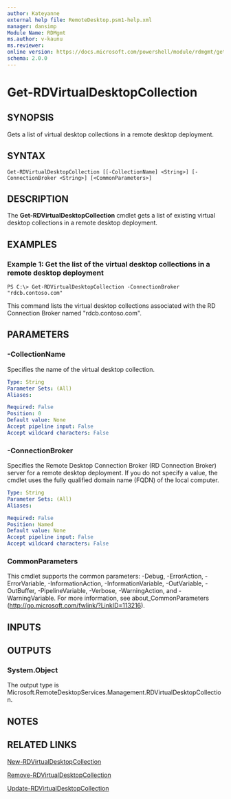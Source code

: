 ```yaml
---
author: Kateyanne
external help file: RemoteDesktop.psm1-help.xml
manager: dansimp
Module Name: RDMgmt
ms.author: v-kaunu
ms.reviewer:
online version: https://docs.microsoft.com/powershell/module/rdmgmt/get-rdvirtualdesktopcollection?view=windowsserver2012-ps&wt.mc_id=ps-gethelp
schema: 2.0.0
---
```


# Get-RDVirtualDesktopCollection

## SYNOPSIS
Gets a list of virtual desktop collections in a remote desktop deployment.

## SYNTAX

```
Get-RDVirtualDesktopCollection [[-CollectionName] <String>] [-ConnectionBroker <String>] [<CommonParameters>]
```

## DESCRIPTION
The **Get-RDVirtualDesktopCollection** cmdlet gets a list of existing virtual desktop collections in a remote desktop deployment.

## EXAMPLES

### Example 1: Get the list of the virtual desktop collections in a remote desktop deployment
```
PS C:\> Get-RDVirtualDesktopCollection -ConnectionBroker "rdcb.contoso.com"
```

This command lists the virtual desktop collections associated with the RD Connection Broker named "rdcb.contoso.com".

## PARAMETERS

### -CollectionName
Specifies the name of the virtual desktop collection.

```yaml
Type: String
Parameter Sets: (All)
Aliases:

Required: False
Position: 0
Default value: None
Accept pipeline input: False
Accept wildcard characters: False
```

### -ConnectionBroker
Specifies the Remote Desktop Connection Broker (RD Connection Broker) server for a remote desktop deployment.
If you do not specify a value, the cmdlet uses the fully qualified domain name (FQDN) of the local computer.

```yaml
Type: String
Parameter Sets: (All)
Aliases:

Required: False
Position: Named
Default value: None
Accept pipeline input: False
Accept wildcard characters: False
```

### CommonParameters
This cmdlet supports the common parameters: -Debug, -ErrorAction, -ErrorVariable, -InformationAction, -InformationVariable, -OutVariable, -OutBuffer, -PipelineVariable, -Verbose, -WarningAction, and -WarningVariable. For more information, see about_CommonParameters (http://go.microsoft.com/fwlink/?LinkID=113216).

## INPUTS

## OUTPUTS

### System.Object
The output type is Microsoft.RemoteDesktopServices.Management.RDVirtualDesktopCollection.

## NOTES

## RELATED LINKS

[New-RDVirtualDesktopCollection](./New-RDVirtualDesktopCollection.md)

[Remove-RDVirtualDesktopCollection](./Remove-RDVirtualDesktopCollection.md)

[Update-RDVirtualDesktopCollection](./Update-RDVirtualDesktopCollection.md)

